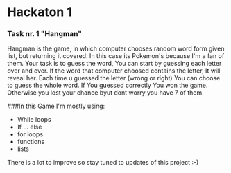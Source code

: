 # Hackaton 1

### Task nr. 1 "Hangman"
Hangman is the game, in which computer chooses random word form given list, but returning it covered.
In this case its Pokemon's because I'm a fan of them. Your task is to guess the word, You can start by guessing each letter over and over.
If the word that computer choosed contains the letter, It will reveal her. Each time u guessed the letter (wrong or right) You can choose to guess the whole word. If You guessed correctly You won the game. Otherwise you lost your chance byut dont worry you have 7 of them.

###In this Game I'm mostly using:

- While loops
- If ... else
- for loops
- functions
- lists

There is a lot to improve so stay tuned to updates of this project :-)